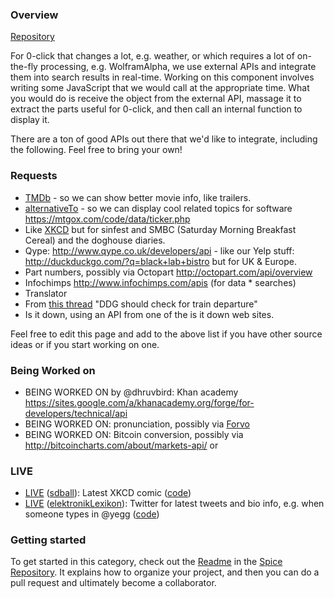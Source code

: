 ### Overview

[Repository](https://github.com/duckduckgo/zeroclickinfo-spice)

For 0-click that changes a lot, e.g. weather, or which requires a lot of on-the-fly processing, e.g. WolframAlpha, we use external APIs and integrate them into search results in real-time. Working on this component involves writing some JavaScript that we would call at the appropriate time. What you would do is receive the object from the external API, massage it to extract the parts useful for 0-click, and then call an internal function to display it. 

There are a ton of good APIs out there that we'd like to integrate, including the following. Feel free to bring your own!

### Requests
 * [TMDb](http://api.themoviedb.org/2.1) - so we can show better movie info, like trailers.
 * [alternativeTo](http://alternativeto.net/api) - so we can display cool related topics for software
https://mtgox.com/code/data/ticker.php
 * Like [XKCD](http://duckduckgo.com/?q=xkcd) but for sinfest and SMBC (Saturday Morning Breakfast Cereal) and the doghouse diaries.
 * Qype: http://www.qype.co.uk/developers/api - like our Yelp stuff: http://duckduckgo.com/?q=black+lab+bistro but for UK & Europe.
 * Part numbers, possibly via Octopart http://octopart.com/api/overview
 * Infochimps http://www.infochimps.com/apis (for data * searches)
 * Translator
 * From [this thread](https://duck.co/topic/other-0-ckick-info-idea-train-departure) "DDG should check for train departure"
 * Is it down, using an API from one of the is it down web sites.

Feel free to edit this page and add to the above list if you have other source ideas or if you start working on one.

### Being Worked on
 * BEING WORKED ON by @dhruvbird: Khan academy https://sites.google.com/a/khanacademy.org/forge/for-developers/technical/api
 * BEING WORKED ON: pronunciation, possibly via [Forvo](http://www.forvo.com/)
 * BEING WORKED ON: Bitcoin conversion, possibly via http://bitcoincharts.com/about/markets-api/ or 

### LIVE
 * [LIVE](http://duckduckgo.com/?q=xkcd) ([sdball](https://github.com/sdball)): Latest XKCD comic ([code](https://github.com/duckduckgo/zeroclickinfo-spice/tree/master/xkcd))
 * [LIVE](http://duckduckgo.com/?q=%40duckduckgo) ([elektronikLexikon](https://github.com/elektronikLexikon)): Twitter for latest tweets and bio info, e.g. when someone types in @yegg ([code](https://github.com/duckduckgo/zeroclickinfo-spice/tree/master/twitter))

### Getting started

To get started in this category, check out the [Readme](https://github.com/duckduckgo/zeroclickinfo-spice/blob/master/README.md) in the [Spice Repository](https://github.com/duckduckgo/zeroclickinfo-spice). It explains how to organize your project, and then you can do a pull request and ultimately become a collaborator.

